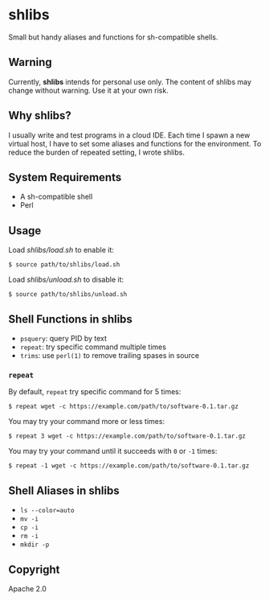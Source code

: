 # shlibs

Small but handy aliases and functions for sh-compatible shells.

## Warning

Currently, **shlibs** intends for personal use only. The content of shlibs may change without warning. Use it at your own risk.

## Why shlibs?

I usually write and test programs in a cloud IDE. Each time I spawn a new virtual host, I have to set some aliases and functions for the environment.
To reduce the burden of repeated setting, I wrote shlibs.

## System Requirements

* A sh-compatible shell
* Perl

## Usage

Load *shlibs/load.sh* to enable it:

```
$ source path/to/shlibs/load.sh
```

Load *shlibs/unload.sh* to disable it:

```
$ source path/to/shlibs/unload.sh
```

## Shell Functions in shlibs

* `psquery`: query PID by text
* `repeat`: try specific command multiple times
* `trims`: use `perl(1)` to remove trailing spases in source

### `repeat`

By default, `repeat` try specific command for 5 times:

```
$ repeat wget -c https://example.com/path/to/software-0.1.tar.gz
```

You may try your command more or less times:

```
$ repeat 3 wget -c https://example.com/path/to/software-0.1.tar.gz
```

You may try your command until it succeeds with `0` or `-1` times:

```
$ repeat -1 wget -c https://example.com/path/to/software-0.1.tar.gz
```

## Shell Aliases in shlibs

* `ls --color=auto`
* `mv -i`
* `cp -i`
* `rm -i`
* `mkdir -p`

## Copyright

Apache 2.0
